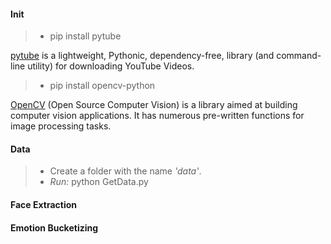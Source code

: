 #### Init
> - pip install pytube

[pytube](https://python-pytube.readthedocs.io/en/latest/) is a lightweight, Pythonic, dependency-free, library (and command-line utility) for downloading YouTube Videos.

> - pip install opencv-python

[OpenCV](https://opencv.org/) (Open Source Computer Vision) is a library aimed at building computer vision applications. It has numerous pre-written functions for image processing tasks.

#### Data

> - Create a folder with the name _'data'_. 
> - _Run:_ python GetData.py

#### Face Extraction


#### Emotion Bucketizing

